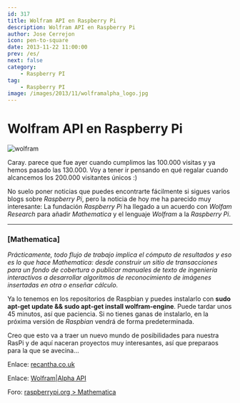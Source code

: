 ```yaml
---
id: 317
title: Wolfram API en Raspberry Pi
description: Wolfram API en Raspberry Pi
author: Jose Cerrejon
icon: pen-to-square
date: 2013-11-22 11:00:00
prev: /es/
next: false
category:
    - Raspberry PI
tag:
    - Raspberry PI
image: /images/2013/11/wolframalpha_logo.jpg
---
```


# Wolfram API en Raspberry Pi

![wolfram](/images/2013/11/wolframalpha_logo.jpg)

Caray. parece que fue ayer cuando cumplimos las 100.000 visitas y ya hemos pasado las 130.000. Voy a tener ir pensando en qué regalar cuando alcancemos los 200.000 visitantes únicos :)

No suelo poner noticias que puedes encontrarte fácilmente si sigues varios blogs sobre _Raspberry Pi_, pero la noticia de hoy me ha parecido muy interesante: La fundación _Raspberry Pi_ ha llegado a un acuerdo con _Wolfam Research_ para añadir _Mathematica_ y el lenguaje _Wolfram_ a la _Raspberry Pi_.

---

### [Mathematica]

_Prácticamente, todo flujo de trabajo implica el cómputo de resultados y eso es lo que hace Mathematica: desde construir un sitio de transacciones para un fondo de cobertura o publicar manuales de texto de ingeniería interactivos a desarrollar algoritmos de reconocimiento de imágenes insertadas en otra o enseñar cálculo._

Ya lo tenemos en los repositorios de Raspbian y puedes instalarlo con **sudo apt-get update && sudo apt-get install wolfram-engine**. Puede tardar unos 45 minutos, así que paciencia. Si no tienes ganas de instalarlo, en la próxima versión de _Raspbian_ vendrá de forma predeterminada.

Creo que esto va a traer un nuevo mundo de posibilidades para nuestra RasPi y de aquí naceran proyectos muy interesantes, así que preparaos para la que se avecina...

Enlace: [recantha.co.uk](https://www.recantha.co.uk/blog/?p=7101)

Enlace: [Wolfram|Alpha API](https://products.wolframalpha.com/api/)

Foro: [raspberrypi.org > Mathematica](https://www.raspberrypi.org/phpBB3/viewforum.php?f=94&sid=c1197f61a119abf87346ee7a96ca4d37)
